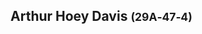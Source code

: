 ## Arthur Hoey Davis <small>(29A‑47‑4)</small>

<!--

https://www.flickr.com/photos/queenslandstatearchives/41079431360/in/album-72157710041752261/


-->
